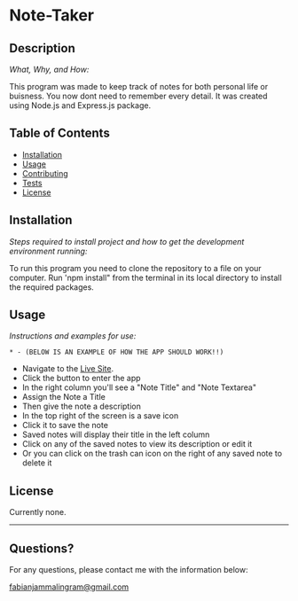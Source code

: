 # Note-Taker 
  
  
  ## Description 
  
  *What, Why, and How:* 
  
  This program was made to keep track of notes for  both  personal life or buisness. You now dont need to remember every detail. It was created using Node.js and  Express.js package. 

  ## Table of Contents
  * [Installation](#installation)
  * [Usage](#usage)
  * [Contributing](#contributing)
  * [Tests](#tests)
  * [License](#license)
  
 
  
  ## Installation
  
  *Steps required to install project and how to get the development environment running:*
  
  To run this program you need to clone the repository to a file on your computer. Run 'npm install" from the terminal in its local directory to install the required packages.
  
  ## Usage 
  
  *Instructions and examples for use:*
  
    * - (BELOW IS AN EXAMPLE OF HOW THE APP SHOULD WORK!!)

  * Navigate to the [Live Site](https://lit-waters-46614.herokuapp.com).   
  * Click the button to enter the app  
  * In the right column you'll see a "Note Title" and "Note Textarea"  
  * Assign the Note a Title  
  * Then give the note a description  
  * In the top right of the screen is a save icon  
  * Click it to save the note  
  * Saved notes will display their title in the left column  
  * Click on any of the saved notes to view its description or edit it  
  * Or you can click on the trash can icon on the right of any saved note to delete it
  
 
  
  
  ## License
  
  Currently none.
  
  ---
  
  ## Questions?
  
  
  For any questions, please contact me with the information below:
 
  fabianjammalingram@gmail.com
